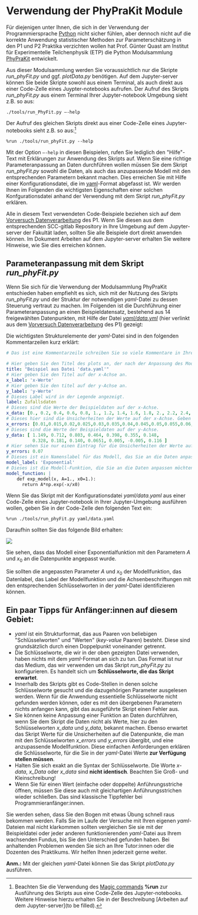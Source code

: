 # Verwendung der PhyPraKit Module

Für diejenigen unter Ihnen, die sich in der Verwendung der Programmiersprache [Python](https://www.python.org/) nicht sicher fühlen, aber dennoch nicht auf die korrekte Anwendung statistischer Methoden zur Parameterschätzung in den P1 und P2 Praktika verzichten wollen hat Prof. Günter Quast am Institut für Experimentelle Teilchenphysik (ETP) die Python Modulsammlung [PhyPraKit](https://etpwww.etp.kit.edu/~quast/PhyPraKit/htmldoc/) entwickelt.

Aus dieser Modulsammlung werden Sie voraussichtlich nur die Skripte *run_phyFit.py* und ggf. *plotData.py* benötigen. Auf dem Jupyter-server können Sie beide Skripte sowohl aus einem Terminal, als auch direkt aus einer Code-Zelle eines Juypter-notebooks aufrufen. Der Aufruf des Skripts *run_phyFit.py* aus einem Terminal Ihrer Jupyter-notebook Umgebung sieht z.B. so aus: 

`./tools/run_PhyFit.py –-help`

Der Aufruf des gleichen Skripts direkt aus einer Code-Zelle eines Jupyter-notebooks sieht z.B. so aus:[^1] 

`%run ./tools/run_phyFit.py --help`

Mit der Option `–-help` in diesen Beispielen, rufen Sie lediglich den "Hilfe"-Text mit Erklärungen zur Anwendung des Skripts auf. Wenn Sie eine richtige Parameteranpassung an Daten durchführen wollen müssen Sie dem Skript *run_phyFit.py* sowohl die Daten, als auch das anzupassende Modell mit den entsprechenden Parametern bekannt machen. Dies erreichen Sie mit Hilfe einer Konfigurationsdatei, die im [yaml](https://de.wikipedia.org/wiki/YAML)-Format abgefasst ist. Wir werden Ihnen im Folgenden die wichtigsten Eigenschaften einer solchen Konfgurationsdatei anhand der Verwendung mit dem Skript *run_phyFit.py* erklären. 

Alle in diesem Text verwendeten Code-Beispiele beziehen sich auf dem [Vorversuch Datenverarbeitung](https://git.scc.kit.edu/etp-lehre/p1-for-students/-/tree/main/Vorversuch) des P1. Wenn Sie diesen aus dem entsprechenden SCC-gitlab Repository in Ihre Umgebung auf dem Jupyter-server der Fakultät laden, sollten Sie alle Beispiele dort direkt anwenden können. Im Dokument Arbeiten auf dem Jupyter-server erhalten Sie weitere Hinweise, wie Sie dies erreichen können.

[^1]: Beachten Sie die Verwendung des [Magic commands](https://ipython.readthedocs.io/en/stable/interactive/magics.html) **%run** zur Ausführung des Skripts aus eine Code-Zelle des Jupyter-notebooks. Weitere Hinweise hierzu erhalten Sie in der Beschreibung [Arbeiten auf dem Jupyter-server](to be filled).

## Parameteranpassung mit dem Skript  *run_phyFit.py*

Wenn Sie sich für die Verwendung der Modulsammlung PhyPraKit entschieden haben empfiehlt es sich, sich mit der Nutzung des Skripts *run_phyFit.py* und der Struktur der notwendigen *yaml*-Datei zu dessen Steuerung vertraut zu machen. Im Folgenden ist die Durchführung einer Parameteranpassung an einen Beispieldatensatz, bestehend aus 14 freigewählten Datenpunkten, mit Hilfe der Datei [*yaml/data.yml*](https://git.scc.kit.edu/etp-lehre/p1-for-students/-/blob/main/Vorversuch/yaml/data.yaml) (hier verlinkt aus dem [Vorversuch Datenverarbeitung](https://git.scc.kit.edu/etp-lehre/p1-for-students/-/tree/main/Vorversuch) des P1) gezeigt: 

Die wichtigsten Strukturelemente der *yaml*-Datei sind in den folgenden Kommentarzeilen kurz erklärt: 

```yaml
# Das ist eine Kommentarzeile schreiben Sie so viele Kommentare in Ihre yaml-Dateien, wie sie möchten! 

# Hier geben Sie den Titel des plots an, der nach der Anpassung des Modells and die Daten angezeigt werden wird.
title: "Beispiel aus Datei 'data.yaml'"
# Hier geben Sie den Titel auf der x-Achse an.
x_label: 'x-Werte'
# Hier geben Sie den titel auf der y-Achse an.
y_label: 'y-Werte'
# Dieses Label wird in der Legende angezeigt. 
label: Zufallsdaten
# Dieses sind die Werte der Beispieldaten auf der x-Achse.
x_data: [0., 0.2, 0.4, 0.6, 0.8, 1., 1.2, 1.4, 1.6, 1.8, 2., 2.2, 2.4, 2.6]
# Dieses hier sind die Unsicherheiten der Werte auf der x-Achse. Geben Sie nur eine einzige Zahl an, gilt diese als Unsicherheit für alle Werte. Dies wird die Verwendung in diesem Versuch sein. 
x_errors: [0.01,0.015,0.02,0.025,0.03,0.035,0.04,0.045,0.05,0.055,0.06,0.065,0.07,0.075]
# Dieses sind die Werte der Beispieldaten auf der y-Achse.  
y_data: [ 1.149, 0.712, 0.803, 0.464, 0.398, 0.355, 0.148,
          0.328, 0.181, 0.140, 0.0651, 0.005, -0.005, 0.116 ]
# Hier sehen Sie nur einen Eintrag für die Unsicherheiten der Werte auf der y-Achse. Das entspricht der Verwendung in diesem Versuch.
y_errors: 0.07
# Dieses ist ein Namenslabel für das Modell, das Sie an die Daten anpassen möchten.
model_label: 'Exponential'
# Dieses ist die Modell-Funktion, die Sie an die Daten anpassen möchten. Beachten Sie das "|"-Symbol nach dem yaml-Schlüsselwort "model_function". Danach folgt die definition der Funktion in Python. Sie können alle vor-installerten Bibliotheken, wie z.B. Numpy (np) verwenden. 
model_function: |
    def exp_model(x, A=1., x0=1.):
      return A*np.exp(-x/x0)
```

Wenn Sie das Skript mit der Konfigurationsdatei *yaml/data.yaml* aus einer Code-Zelle eines Jupyter-notebook in Ihrer Jupyter-Umgebung ausführen wollen, geben Sie in der Code-Zelle den folgenden Text ein:

`%run ./tools/run_phyFit.py yaml/data.yaml`

Daraufhin sollten Sie das folgende Bild erhalten:     

![](/home/rwolf/Data/Vorlesungen/2022/2022-WS-P1/p1-for-students/figures/xyData_and_Model.png)

Sie sehen, dass das Modell einer Exponentialfunktion mit den Parametern $A$ und $x_{0}$ an die Datenpunkte angepasst wurde.

Sie sollten die angepassten Parameter $A$ und $x_{0}$ der Modellfunktion, das Datenlabel, das Label der Modellfunktion und die Achsenbeschriftungen mit den entsprechenden Schlüsselworten in der *yaml*-Datei identifizieren können. 

## Ein paar Tipps für Anfänger:innen auf diesem Gebiet: 

- *yaml* ist ein Strukturformat, das aus Paaren von beliebigen "Schlüsselworten" und "Werten" (*key-value* Paaren) besteht. Diese sind grundsätzlich durch einen Doppelpunkt voneinander getrennt. 
- Die Schlüsselworte, die wir in der oben gezeigten Datei verwenden, haben nichts mit dem *yaml*-Format an sich zu tun. Das Format ist nur das Medium, das wir verwenden um das Skript *run_phyFit.py* zu konfigurieren. Es handelt sich um **Schlüsselworte, die das Skript erwartet**. 
- Innerhalb des Skripts gibt es Code-Stellen in denen solche Schlüsselworte gesucht und die dazugehörigen Parameter ausgelesen werden. Wenn für die Anwendung essentielle Schlüsselworte nicht gefunden werden können, oder es mit den übergebenen Parametern nichts anfangen kann, gibt das ausgeführte Skript einen Fehler aus.  
- Sie können keine Anpassung einer Funktion an Daten durchführen, wenn Sie dem Skript die Daten nicht als Werte, hier zu den Schlüsselworten *x_data* und *y_data*, bekannt machen. Ebenso erwartet das Skript Werte für die Unsicherheiten auf die Datenpunkte, die man mit den Schlüsselworten *x_errors* und *y_errors* übergibt, und eine anzupassende Modellfunktion. Diese einfachen Anforderungen erklären die Schlüsselworte, für die Sie in der *yaml*-Datei Werte **zur Verfügung stellen müssen**.
- Halten Sie sich exakt an die Syntax der Schlüsselworte. Die Worte *x-data*, *x_Data* oder *x_data* sind **nicht identisch**. Beachten Sie Groß- und Kleinschreibung!
- Wenn Sie für einen Wert (einfache oder doppelte) Anführungsstriche öffnen, müssen Sie diese auch mit gleichartigen Anführungsstrichen wieder schließen. Das sind klassische Tippfehler bei Programmieranfänger:innen. 

Sie werden sehen, dass Sie den Bogen mit etwas Übung schnell raus bekommen werden. Falls Sie im Laufe der Versuche mit Ihren eigenen *yaml*-Dateien mal nicht klarkommen sollten vergleichen Sie sie mit der Beispieldatei oder jeder anderen funktionierenden *yaml*-Datei aus Ihrem wachsenden Fundus, bis Sie den Unterschied gefunden haben. Bei anhaltenden Problemen wenden Sie sich an Ihre Tutor:innen oder die Dozenten des Praktikums. Wir helfen Ihnen jederzeit gerne weiter.  

**Anm.:** Mit der gleichen *yaml*-Datei können Sie das Skript *plotData.py* ausführen.  

